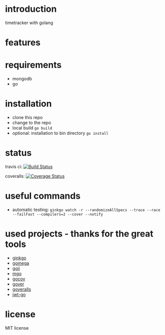 # introduction
timetracker with golang

# features

# requirements
* mongodb
* go

# installation
* clone this repo
* change to the repo
* local build `go build`
* optional: installation to bin directory `go install`

# status
travis ci: [![Build Status](https://travis-ci.org/sejoharp/gtt.svg?branch=master)](https://travis-ci.org/sejoharp/gtt)

coveralls: [![Coverage Status](https://coveralls.io/repos/sejoharp/gtt/badge.svg)](https://coveralls.io/r/sejoharp/gtt)

# useful commands
* automatic testing: `ginkgo watch -r --randomizeAllSpecs --trace --race --failFast --compilers=2 --cover --notify`

# used projects - thanks for the great tools
* [ginkgo](https://onsi.github.io/ginkgo/)
* [gomega](https://onsi.github.io/gomega/)
* [goji](http://goji.io)
* [mgo](https://labix.org/mgo)
* [gocov](https://github.com/axw/gocov)
* [gover](https://github.com/modocache/gover)
* [goveralls](https://github.com/mattn/goveralls)
* [jwt-go](https://github.com/dgrijalva/jwt-go)

# license
MIT license
